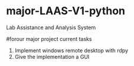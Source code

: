 # major-LAAS-V1-python
Lab Assistance and Analysis System

#forour major project
current tasks
 1. Implement windows remote desktop with rdpy 
 2. Give the implementation a GUI
